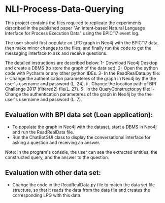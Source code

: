 # NLI-Process-Data-Querying
This project contains the files required to replicate the experiments described in the published paper "An intent-based Natural Language Interface for Process Execution Data" using the BPIC'17 event log.

The user should first populate an LPG graph in Neo4j with the BPIC'17 data, then make minor changes to the files, and finally run the code to get the messaging interface to ask and receive questions.

The detailed instructions are described below:
1- Download Neo4j Desktop and create a DBMS (to store the graph of the  data set).
2- Open the python code with Pycharm or any other python IDEs.
3- In the ReadRealData.py file:
	i- Change the authentication parameteres of the graph in Neo4j by the the user's username and password (L. 24).
	ii- Change the location path of BPI Challenge 2017 (filtered2) file(L. 27).
5- In the QueryConstructor.py file:
	i- Change the authentication parameteres of the graph in Neo4j by the the user's username and password (L. 7).

Evaluation with BPI data set (Loan application):
----------------------------------------
* To populate the graph in Neo4j with the dataset, start a DBMS in Neo4j and run the ReadRealData file. 
* Run the ChatBotGUI class to display the conversational interface for asking a question and receiving an answer.

Note: In the program's console, the user can see the extracted entities, the constructed query, 
      and the answer to the question.
      
      
Evaluation with other data set:
-------------------------------
  * Change the code in the ReadRealData.py file to match the data set file structure, so that it reads the data from the data file and creates the corresponding LPG with this data. 
